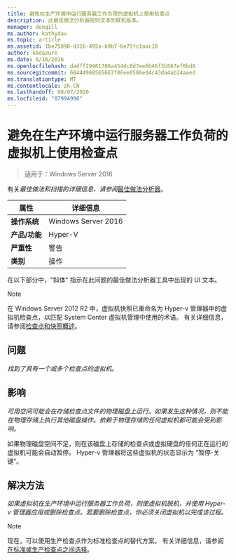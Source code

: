 ```yaml
---
title: 避免在生产环境中运行服务器工作负荷的虚拟机上使用检查点
description: 此最佳做法分析器规则文本的联机版本。
manager: dongill
ms.author: kathydav
ms.topic: article
ms.assetid: 1be75890-d316-495a-b9b7-be75fc1aac10
author: kbdazure
ms.date: 8/16/2016
ms.openlocfilehash: dadff29461786a454dc8d7ee6b46f3b567ef6bd8
ms.sourcegitcommit: 68444968565667f86ee0586ed4c43da4ab24aaed
ms.translationtype: MT
ms.contentlocale: zh-CN
ms.lasthandoff: 08/07/2020
ms.locfileid: "87994996"
---
```

# <a name="avoid-using-checkpoints-on-a-virtual-machine-that-runs-a-server-workload-in-a-production-environment"></a>避免在生产环境中运行服务器工作负荷的虚拟机上使用检查点

>适用于：Windows Server 2016



有关*最佳做法和扫描的详细信息，请参阅*[最佳做法分析器](https://go.microsoft.com/fwlink/?LinkId=122786)。

|属性|详细信息|
|-|-|
|**操作系统**|Windows Server 2016|
|**产品/功能**|Hyper-V|
|**严重性**|警告|
|**类别**|操作|

在以下部分中，"斜体" 指示在此问题的最佳做法分析器工具中出现的 UI 文本。

> [!NOTE]
> 在 Windows Server 2012 R2 中，虚拟机快照已重命名为 Hyper-v 管理器中的虚拟机检查点，以匹配 System Center 虚拟机管理中使用的术语。 有关详细信息，请参阅[检查点和快照概述](/previous-versions/windows/it-pro/windows-server-2012-R2-and-2012/dn818483(v=ws.11))。

## <a name="issue"></a>问题

*找到了具有一个或多个检查点的虚拟机。*

## <a name="impact"></a>影响

*可用空间可能会在存储检查点文件的物理磁盘上运行。如果发生这种情况，则不能在物理存储上执行其他磁盘操作。依赖于物理存储的任何虚拟机都可能会受到影响。*

如果物理磁盘空间不足，则在该磁盘上存储的检查点或虚拟硬盘的任何正在运行的虚拟机可能会自动暂停。 Hyper-v 管理器将这些虚拟机的状态显示为 "暂停-关键"。

## <a name="resolution"></a>解决方法

*如果虚拟机在生产环境中运行服务器工作负荷，则使虚拟机脱机，并使用 Hyper-v 管理器应用或删除检查点。若要删除检查点，你必须关闭虚拟机以完成该过程。*

> [!NOTE]
> 现在，可以使用生产检查点作为标准检查点的替代方案。 有关详细信息，请参阅[在标准或生产检查点之间选择](../manage/Choose-between-standard-or-production-checkpoints-in-Hyper-V.md)。